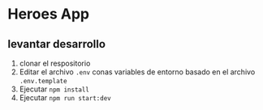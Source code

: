 # Heroes App
## levantar desarrollo

1. clonar el respositorio
2. Editar el archivo `.env` conas variables de entorno basado en el archivo `.env.template`
3. Ejecutar `npm install`
4. Ejecutar `npm run start:dev`